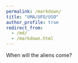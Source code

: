 ```yaml
---
permalink: /markdown/
title: "UMA/UFO/USO"
author_profile: true
redirect_from: 
  - /md/
  - /markdown.html
---
```


When will the aliens come?

